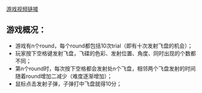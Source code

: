 [游戏视频链接](http://v.youku.com/v_show/id_XMzU0NDU3MTY2NA==.html?spm=a2hzp.8244740.0.0)

## 游戏概况：
- 游戏有n个round，每个round都包括10次trial（即有十次发射飞盘的机会）；
- 玩家按下空格键发射飞盘，飞碟的色彩、发射位置、角度、同时出现的个数都不同；
- 第n个round时，每次按下空格都会发射处n个飞盘，相邻两个飞盘发射的时间随着round增加二减少（难度逐渐增加）；
- 鼠标点击发射子弹，子弹打中飞盘就得10分；

